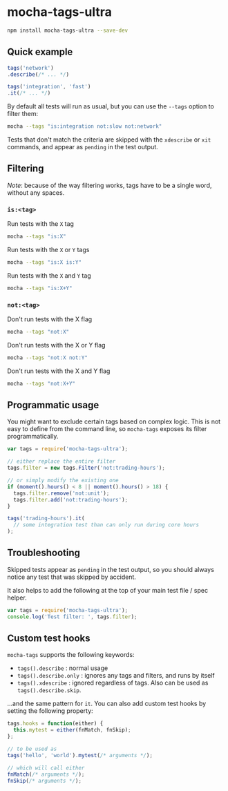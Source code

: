 # mocha-tags-ultra



```bash
npm install mocha-tags-ultra --save-dev
```

## Quick example

```js
tags('network')
.describe(/* ... */)

tags('integration', 'fast')
.it(/* ... */)
```

By default all tests will run as usual,
but you can use the `--tags` option to filter them:

```bash
mocha --tags "is:integration not:slow not:network"
```

Tests that don't match the criteria are skipped with the `xdescribe` or `xit` commands,
and appear as `pending` in the test output.

## Filtering

*Note*: because of the way filtering works, tags have to be a single word, without any spaces.

### `is:<tag>`

Run tests with the `X` tag

```bash
mocha --tags "is:X"
```

Run tests with the `X` or `Y` tags

```bash
mocha --tags "is:X is:Y"
```

Run tests with the `X` and `Y` tag

```bash
mocha --tags "is:X+Y"
```

### `not:<tag>`

Don't run tests with the X flag

```bash
mocha --tags "not:X"
```

Don't run tests with the X or Y flag

```bash
mocha --tags "not:X not:Y"
```

Don't run tests with the X and Y flag

```bash
mocha --tags "not:X+Y"
```

## Programmatic usage

You might want to exclude certain tags based on complex logic.
This is not easy to define from the command line, so `mocha-tags` exposes its filter programmatically.

```js
var tags = require('mocha-tags-ultra');

// either replace the entire filter
tags.filter = new tags.Filter('not:trading-hours');

// or simply modify the existing one
if (moment().hours() < 8 || moment().hours() > 18) {
  tags.filter.remove('not:unit');
  tags.filter.add('not:trading-hours');
}

tags('trading-hours').it(
  // some integration test than can only run during core hours
);
```

## Troubleshooting

Skipped tests appear as `pending` in the test output,
so you should always notice any test that was skipped by accident.

It also helps to add the following at the top of your main test file / spec helper.

```js
var tags = require('mocha-tags-ultra');
console.log('Test filter: ', tags.filter);
```

## Custom test hooks

`mocha-tags` supports the following keywords:

- `tags().describe` : normal usage
- `tags().describe.only` : ignores any tags and filters, and runs by itself
- `tags().xdescribe` : ignored regardless of tags. Also can be used as `tags().describe.skip`.

...and the same pattern for `it`.
You can also add custom test hooks by setting the following property:

```js
tags.hooks = function(either) {
  this.mytest = either(fnMatch, fnSkip);
};

// to be used as
tags('hello', 'world').mytest(/* arguments */);

// which will call either
fnMatch(/* arguments */);
fnSkip(/* arguments */);
```
